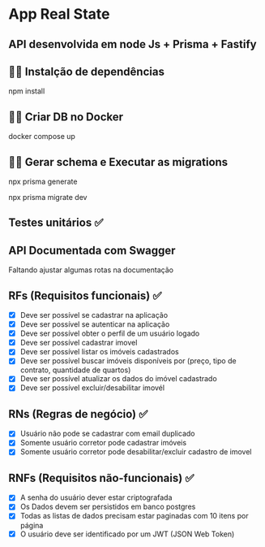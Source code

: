 # App Real State

## API desenvolvida em node Js + Prisma + Fastify

## 👨‍💻 Instalção de dependências

npm install

## 👨‍💻 Criar DB no Docker

docker compose up

## 👨‍💻 Gerar schema e Executar as migrations

npx prisma generate

npx prisma migrate dev

## Testes unitários ✅

## API Documentada com Swagger
Faltando ajustar algumas rotas na documentação

## RFs (Requisitos funcionais) ✅

- [x] Deve ser possível se cadastrar na aplicação
- [x] Deve ser possível se autenticar na aplicação
- [x] Deve ser possível obter o perfil de um usuário logado
- [x] Deve ser possível cadastrar imovel
- [x] Deve ser possível listar os imóveis cadastrados
- [x] Deve ser possível buscar imóveis disponíveis por (preço, tipo de contrato, quantidade de quartos)
- [x] Deve ser possível atualizar os dados do imóvel cadastrado
- [x] Deve ser possível excluir/desabilitar imovél

## RNs (Regras de negócio) ✅

- [x] Usuário não pode se cadastrar com email duplicado
- [x] Somente usuário corretor pode cadastrar imóveis
- [x] Somente usuário corretor pode desabilitar/excluir cadastro de imovel

## RNFs (Requisitos não-funcionais) ✅

- [x] A senha do usuário dever estar criptografada
- [x] Os Dados devem ser persistidos em banco postgres
- [x] Todas as listas de dados precisam estar paginadas com 10 itens por página
- [x] O usuário deve ser identificado por um JWT (JSON Web Token)
